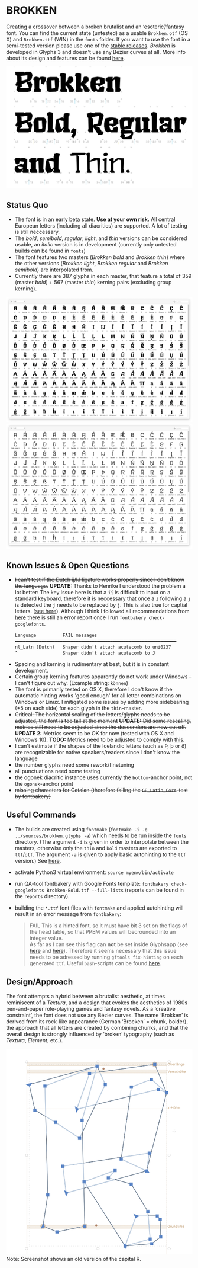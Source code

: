 # BROKKEN
 Creating a crossover between a broken brutalist and an ‘esoteric’/fantasy font. You can find the current state (untested) as a usable `Brokken.otf` (OS X) and `Brokken.ttf` (WIN) in the `fonts` folder. If you want to use the font in a semi-tested version please use one of the [stable releases](https://github.com/eisensafran/brokken/releases).
 _Brokken_ is developed in Glyphs 3 and doesn't use any Bézier curves at all. More info about its design and features can be found [here](https://andi-siess.de/brokken/).

 ![Teaser Brokken](documentation/brokken-teaser-2.jpg)

 ## Status Quo
 - The font is in an early beta state. **Use at your own risk.** All central European letters (including all diacritics) are supported. A lot of testing is still neccessary. 
 - The *bold*, *semibold*, *regular*, *light*, and *thin* versions can be considered usable, an *italic* version is in development (currently only untested builds can be found in `fonts`)
- The font features two masters (*Brokken bold* and *Brokken thin*) where the other versions (*Brokken light*, *Brokken regular* and *Brokken semibold*) are interpolated from.
- Currently there are 387 glyphs in each master, that feature a total of 359 (master *bold*) + 567 (master *thin*) kerning pairs (excluding group kerning).

![Glyph Table](documentation/brokken-bold-palette-2.png)
![Glyph Table](documentation/brokken-thin-palette-2.png)

## Known Issues & Open Questions
- ~~I can't test if the Dutch ij/IJ ligature works properly since I don't know the language.~~ **UPDATE:** Thanks to Henrike I understood the problem a lot better: The key issue here is that a `íj́` is difficult to input on a standard keyboard, therefore it is neccessary that once a `í` following a `j` is detected the `j` needs to be replaced by `j́`. This is also true for captial letters. ([see here](https://nl.wikipedia.org/wiki/IJ_(digraaf))). Although I think I followed all recommendations from [here](https://glyphsapp.com/learn/localize-your-font-accented-dutch-ij) there is still an error report once I run `fontbakery check-googlefonts`. 
    ```
    Language          FAIL messages
    ━━━━━━━━━━━━━━━━━━━━━━━━━━━━━━━━━━━━━━━━━━━━━━━━━━━━━━━━━━━━━
    nl_Latn (Dutch)   Shaper didn't attach acutecomb to uni0237
    ^                 Shaper didn't attach acutecomb to J
    ```
- Spacing and kerning is rudimentary at best, but it is in constant development.
- Certain group kerning features apparently do not work under Windows – I can't figure out why. (Example string: `können`)
- The font is primarily tested on OS X, therefore I don't know if the automatic hinting works 'good enough' for all letter combinations on Windows or Linux. I mitigated some issues by adding more sidebearing (+5 on each side) for each glyph in the `thin`-master.
- ~~Critical: The horizontal scaling of the letters/glyphs needs to be adjusted, the font is too tall at the moment~~ ~~**UPDATE:** Did some rescaling, metrics still need to be adjusted since the descenders are now cut off.~~ **UPDATE 2:** Metrics seem to be OK for now (tested with OS X and Windows 10). **TODO:** Metrics need to be adjusted to comply with [this](https://googlefonts.github.io/gf-guide/metrics.html).
- I can't estimate if the shapes of the Icelandic letters (such as Þ, þ or ð) are recognizable for native speakers/readers since I don't know the language
- the number glyphs need some rework/finetuning
- all punctuations need some testing
- the ogonek diacritic instance uses currently the `bottom`-anchor point, not the `ogonek`-anchor point
- ~~missing characters for Catalan (therefore failing the `GF_Latin_Core`-test by fontbakery)~~

## Useful Commands
- The builds are created using `fontmake` (`fontmake -i -g ../sources/brokken.glyphs -a`) which needs to be run inside the `fonts` directory. (The argument `-i` is given in order to interpolate between the masters, otherwise only the `thin` and `bold` masters are exported to `ttf`/`otf`. The argument `-a` is given to apply basic autohinting to the `ttf` version.)  See [here](https://github.com/googlefonts/fontmake). 
- activate Python3 virtual environment: `source myenv/bin/activate`
- run QA-tool fontbakery with Google Fonts template: `fontbakery check-googlefonts Brokken-Bold.ttf --full-lists` (reports can be found in the `reports` directory).
- building the `*.ttf` font files with `fontmake` and applied autohinting will result in an error message from `fontbakery`: 

    > FAIL This is a hinted font, so it must have bit 3 set on the flags of the head table, so that PPEM values will becrounded into an integer value.  
    As far as I can see this flag can **not** be set inside Glyphsapp (see [here](https://forum.glyphsapp.com/t/font-bakery-hinting-error-message-bit-3-of-head-table/16210/6) and [here](https://groups.google.com/g/googlefonts-discuss/c/VIqqGTjtr5M?pli=1)). Therefore it seems necessary that this issue needs to be adressed by running `gftools fix-hinting` on each generated `ttf`. Useful `bash`-scripts can be found [here](https://forum.glyphsapp.com/t/font-bakery-hinting-error-message-bit-3-of-head-table/16210/6).


## Design/Approach
The font attempts a hybrid between a brutalist aesthetic, at times reminiscent of a *Textura*, and a design that evokes the aesthetics of 1980s pen-and-paper role-playing games and fantasy novels. As a ‘creative constraint’, the font does not use any Bézier curves. The name ‘Brokken’ is derived from its rock-like appearance (German ‘Brocken’ = chunk, bolder), the approach that all letters are created by combining chunks, and that the overall design is strongly influenced by ‘broken’ typography (such as *Textura*, *Element*, etc.).

![Chunk Combination](documentation/chunks.png)
Note: Screenshot shows an old version of the capital R.
